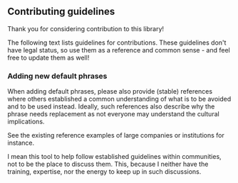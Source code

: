 ## Contributing guidelines

Thank you for considering contribution to this library!

The following text lists guidelines for contributions.
These guidelines don't have legal status, so use them as a reference and common sense - and feel free to update them as well!

### Adding new default phrases

When adding default phrases, please also provide (stable) references where
others established a common understanding of what is to be avoided and to be used instead.
Ideally, such references also describe why the phrase needs replacement as not everyone may understand the cultural implications.

See the existing reference examples of large companies or institutions for instance.

I mean this tool to help follow established guidelines within communities, not to be the place to discuss them.
This, because I neither have the training, expertise, nor the energy to keep up in such discussions.
